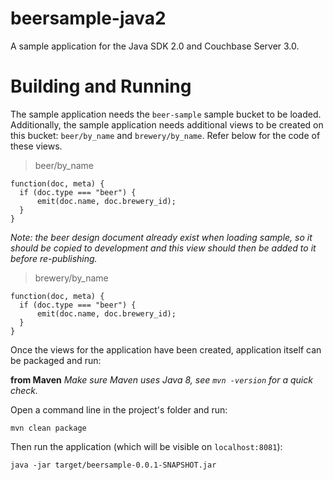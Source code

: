 beersample-java2
================

A sample application for the Java SDK 2.0 and Couchbase Server 3.0.

# Building and Running
The sample application needs the `beer-sample` sample bucket to be loaded. Additionally, the sample application needs
additional views to be created on this bucket: `beer/by_name` and `brewery/by_name`. Refer below for the code of these
views.

> beer/by_name

    function(doc, meta) {
      if (doc.type === "beer") {
          emit(doc.name, doc.brewery_id);
      }
    }

*Note: the beer design document already exist when loading sample, so it should be copied to development and this view
should then be added to it before re-publishing.*

> brewery/by_name

    function(doc, meta) {
      if (doc.type === "beer") {
          emit(doc.name, doc.brewery_id);
      }
    }


Once the views for the application have been created, application itself can be packaged and run:

**from Maven**
*Make sure Maven uses Java 8, see `mvn -version` for a quick check.*

Open a command line in the project's folder and run:

    mvn clean package

Then run the application (which will be visible on `localhost:8081`):

    java -jar target/beersample-0.0.1-SNAPSHOT.jar

